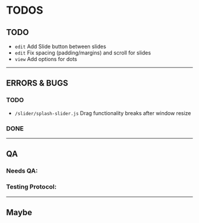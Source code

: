 # TODOS

## TODO
- `edit` Add Slide button between slides
- `edit` Fix spacing (padding/margins) and scroll for slides
- `view` Add options for dots

------------------------------------------

## ERRORS & BUGS
### TODO
- `/slider/splash-slider.js` Drag functionality breaks after window resize


### DONE

------------------------------------------

## QA
### Needs QA:

### Testing Protocol:


------------------------------------------

## Maybe

